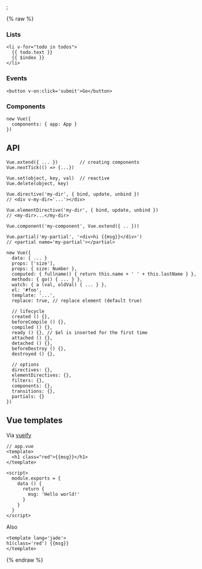 ;

{% raw %}

### Lists

    <li v-for="todo in todos">
      {{ todo.text }}
      {{ $index }}
    </li>

### Events

    <button v-on:click='submit'>Go</button>

### Components

    new Vue({
      components: { app: App }
    })

API
---

    Vue.extend({ ... })        // creating components
    Vue.nextTick(() => {...})

    Vue.set(object, key, val)  // reactive
    Vue.delete(object, key)

    Vue.directive('my-dir', { bind, update, unbind })
    // <div v-my-dir='...'></div>

    Vue.elementDirective('my-dir', { bind, update, unbind })
    // <my-dir>...</my-dir>

    Vue.component('my-component', Vue.extend({ .. }))

    Vue.partial('my-partial', '<div>hi {{msg}}</div>')
    // <partial name='my-partial'></partial>

    new Vue({
      data: { ... }
      props: ['size'],
      props: { size: Number },
      computed: { fullname() { return this.name + ' ' + this.lastName } },
      methods: { go() { ... } },
      watch: { a (val, oldVal) { ... } },
      el: '#foo',
      template: '...',
      replace: true, // replace element (default true)

      // lifecycle
      created () {},
      beforeCompile () {},
      compiled () {},
      ready () {}, // $el is inserted for the first time
      attached () {},
      detached () {},
      beforeDestroy () {},
      destroyed () {},

      // options
      directives: {},
      elementDirectives: {},
      filters: {},
      components: {},
      transitions: {},
      partials: {}
    })

Vue templates
-------------

Via [vueify](https://www.npmjs.com/package/vueify)

    // app.vue
    <template>
      <h1 class="red">{{msg}}</h1>
    </template>
     
    <script>
      module.exports = {
        data () {
          return {
            msg: 'Hello world!'
          }
        }
      }
    </script> 

Also

    <template lang='jade'>
    h1(class='red') {{msg}}
    </template>

{% endraw %}
